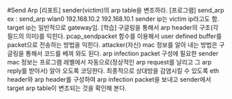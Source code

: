 #Send Arp
[리포트]
sender(victim)의 arp table을 변조하라.
[프로그램]
send_arp <interface> <sender ip> <target ip>
ex : send_arp wlan0 192.168.10.2 192.168.10.1
sender ip는 victim ip라고도 함.
target ip는 일반적으로 gateway임.
[학습]
구글링을 통해서 arp header의 구조(각 필드의 의미)를 익힌다.
pcap_sendpacket 함수를 이용해서 user defined buffer를 packet으로 전송하는 방법을 익힌다.
attacker(자신) mac 정보를 알아 내는 방법은 구글링을 통해서 코드를 베껴 와도 된다.
arp infection packet 구성에 필요한 sender mac 정보는 프로그램 레벨에서 자동으로(정상적인 arp request를 날리고 그 arp reply를 받아서) 알아 오도록 코딩한다.
최종적으로 상대방을 감염시킬 수 있도록 eth header와 arp header를 구성하여 arp infection packet을 보내고 sender에서 target arp table이 변조되는 것을 확인해 본다.
